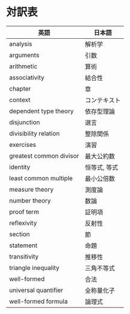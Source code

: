 # 対訳表

| 英語 | 日本語 |
| --- | --- |
| analysis | 解析学 |
| arguments | 引数 |
| arithmetic | 算術 |
| associativity | 結合性 |
| chapter | 章 |
| context | コンテキスト |
| dependent type theory | 依存型理論 |
| disjunction | 選言 |
| divisibility relation | 整除関係 |
| exercises | 演習 |
| greatest common divisor | 最大公約数 |
| identity | 恒等式, 等式 |
| least common multiple | 最小公倍数 |
| measure theory | 測度論 |
| number theory | 数論 |
| proof term | 証明項 |
| reflexivity | 反射性 |
| section | 節 |
| statement | 命題 |
| transitivity | 推移性 |
| triangle inequality | 三角不等式 |
| well-formed | 合法 |
| universal quantifier | 全称量化子 |
| well-formed formula | 論理式 |

